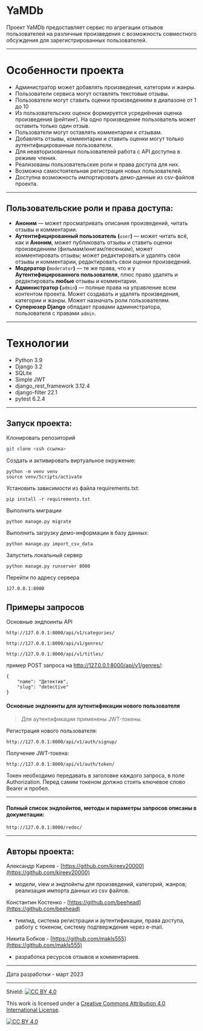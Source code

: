 # YaMDb

Проект YaMDb предоставляет сервис по агрегации отзывов пользователей на различные произведения с возможность совместного обсуждения для зарегистрированных пользователей. 
***
# Особенности проекта
- Администратор может добавлять произведения, категории и жанры.
- Пользователи сервиса могут оставлять текстовые отзывы.
- Пользователи могут ставить оценки произведениям в диапазоне от 1 до 10 
- Из пользовательских оценок формируется усреднённая оценка произведения (рейтинг). На одно произведение пользователь может оставить только один отзыв.
- Пользователи могут оставлять комментарии к отзывам.
- Добавлять отзывы, комментарии и ставить оценки могут только аутентифицированные пользователи.
- Для неавторизованных пользователей работа с API доступна в режиме чтения.
- Реализованы пользовательские роли и права доступа для них.
- Возможна самостоятельная регистрация новых пользователей.
- Доступна возможность импортировать демо-данные из csv-файлов проекта.
***
## Пользовательские роли и права доступа:
-   **Аноним** — может просматривать описания произведений, читать отзывы и комментарии.
-   **Аутентифицированный пользователь (**`user`**)** — может читать всё, как и **Аноним**, может публиковать отзывы и ставить оценки произведениям (фильмам/книгам/песенкам), может комментировать отзывы; может редактировать и удалять свои отзывы и комментарии, редактировать свои оценки произведений. 
-   **Модератор (**`moderator`**)** — те же права, что и у **Аутентифицированного пользователя**, плюс право удалять и редактировать **любые** отзывы и комментарии.
-   **Администратор (**`admin`**)** — полные права на управление всем контентом проекта. Может создавать и удалять произведения, категории и жанры. Может назначать роли пользователям.
-   **Суперюзер Django** обладает правами администратора, пользователя с правами `admin`. 
****
 
# Технологии
- Python 3.9
- Django 3.2
- SQLite
- Simple JWT
- django_rest_framework 3.12.4
- django-filter 22.1
- pytest 6.2.4
***
## Запуск проекта:
Клонировать репозиторий
```sh
git clone <ssh ссылка>
```
Cоздать и активировать виртуальное окружение:
```
python -m venv venv
source venv/Scripts/activate
```
Установить зависимости из файла requirements.txt:
```
pip install -r requirements.txt
```
Выполнить миграции 
```
python manage.py migrate
```
Выполнить загрузку демо-информации в базу данных:
```
python manage.py import_csv_data
```
Запустить локальный сервер
```
python manage.py runserver 8000
```
Перейти по адресу сервера
```
127.0.0.1:8000
```

## Примеры запросов
Основные эндпоинты API
```
http://127.0.0.1:8000/api/v1/categories/
```
```
http://127.0.0.1:8000/api/v1/genres/
```
```
http://127.0.0.1:8000/api/v1/titles/
```
пример POST запроса на http://127.0.0.1:8000/api/v1/genres/: 
```
{
    "name": "Детектив",
    "slug": "detective"
}
```

#### Основные эндпоинты для аутентификации нового пользователя
> Для аутентификации применены JWT-токены.

  Регистрация нового пользователя:
```
http://127.0.0.1:8000/api/v1/auth/signup/
```
  Получение JWT-токена:
```
http://127.0.0.1:8000/api/v1/auth/token/
```
Токен необходимо передавать в заголовке каждого запроса, в поле Authorization. Перед самим токеном должно стоять ключевое слово Bearer и пробел.
***
#### Полный список эндпойнтов, методы и параметры запросов описаны в докуметации:
```
http://127.0.0.1:8000/redoc/
```
***
## Авторы проекта:<br>
Александр Киреев - [https://github.com/kireev20000](https://github.com/kireev20000) 
- модели, view и эндпойнты для произведений, категорий, жанров; реализация импорта данных из csv файлов. 

Константин Костенко -  [https://github.com/beehead](https://github.com/beehead)
- тимлид, система регистрации и аутентификации, права доступа, работу с токеном, систему подтверждения через e-mail.

Никита Бобков - [https://github.com/makls555](https://github.com/makls555)
- разработка ресурсов отзывов и комментариев.
***
Дата разработки - март 2023
***
Shield: [![CC BY 4.0][cc-by-shield]][cc-by]

This work is licensed under a
[Creative Commons Attribution 4.0 International License][cc-by].

[![CC BY 4.0][cc-by-image]][cc-by]

[cc-by]: http://creativecommons.org/licenses/by/4.0/
[cc-by-image]: https://i.creativecommons.org/l/by/4.0/88x31.png
[cc-by-shield]: https://img.shields.io/badge/License-CC%20BY%204.0-lightgrey.svg